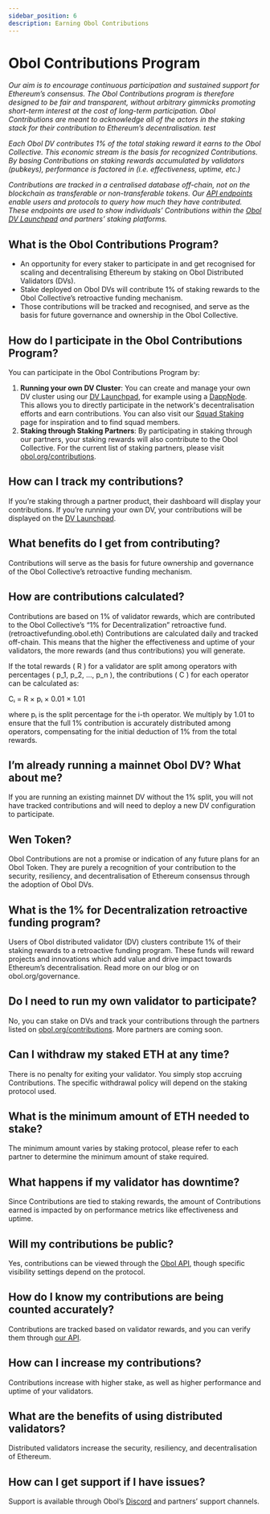 ```yaml
---
sidebar_position: 6
description: Earning Obol Contributions
---
```


# Obol Contributions Program

_Our aim is to encourage continuous participation and sustained support for Ethereum’s consensus. The Obol Contributions program is therefore designed to be fair and transparent, without arbitrary gimmicks promoting short-term interest at the cost of long-term participation. Obol Contributions are meant to acknowledge all of the actors in the staking stack for their contribution to Ethereum’s decentralisation. test_

_Each Obol DV contributes 1% of the total staking reward it earns to the Obol Collective. This economic stream is the basis for recognized Contributions. By basing Contributions on staking rewards accumulated by validators (pubkeys), performance is factored in (i.e. effectiveness, uptime, etc.)_

_Contributions are tracked in a centralised database off-chain, not on the blockchain as transferable or non-transferable tokens. Our_ [_API endpoints_](https://docs.obol.tech/api#tag/Address/operation/AddressController_getAddressContributions) _enable users and protocols to query how much they have contributed. These endpoints are used to show individuals’ Contributions within the_ [_Obol DV Launchpad_](https://launchpad.obol.org) _and partners’ staking platforms._

## What is the Obol Contributions Program?

* An opportunity for every staker to participate in and get recognised for scaling and decentralising Ethereum by staking on Obol Distributed Validators (DVs).
* Stake deployed on Obol DVs will contribute 1% of staking rewards to the Obol Collective’s retroactive funding mechanism.
* Those contributions will be tracked and recognised, and serve as the basis for future governance and ownership in the Obol Collective.

## How do I participate in the Obol Contributions Program?

You can participate in the Obol Contributions Program by:

1. **Running your own DV Cluster**: You can create and manage your own DV cluster using our [DV Launchpad](https://launchpad.obol.org), for example using a [DappNode](https://dappnode.com/). This allows you to directly participate in the network's decentralisation efforts and earn contributions. You can also visit our [Squad Staking](https://squadstaking.com) page for inspiration and to find squad members.
2. **Staking through Staking Partners**: By participating in staking through our partners, your staking rewards will also contribute to the Obol Collective. For the current list of staking partners, please visit [obol.org/contributions](https://obol.org/contributions).

## How can I track my contributions?

If you’re staking through a partner product, their dashboard will display your contributions. If you’re running your own DV, your contributions will be displayed on the [DV Launchpad](https://launchpad.obol.org/cluster/list/).

## What benefits do I get from contributing?

Contributions will serve as the basis for future ownership and governance of the Obol Collective’s retroactive funding mechanism.

## How are contributions calculated?

Contributions are based on 1% of validator rewards, which are contributed to the Obol Collective’s “1% for Decentralization” retroactive fund. (retroactivefunding.obol.eth) Contributions are calculated daily and tracked off-chain. This means that the higher the effectiveness and uptime of your validators, the more rewards (and thus contributions) you will generate.

If the total rewards ( R ) for a validator are split among operators with percentages ( p\_1, p\_2, ..., p\_n ), the contributions ( C ) for each operator can be calculated as:

Cᵢ = R × pᵢ × 0.01 × 1.01

where pᵢ is the split percentage for the i-th operator. We multiply by 1.01 to ensure that the full 1% contribution is accurately distributed among operators, compensating for the initial deduction of 1% from the total rewards.

## I’m already running a mainnet Obol DV? What about me?

If you are running an existing mainnet DV without the 1% split, you will not have tracked contributions and will need to deploy a new DV configuration to participate.

## Wen Token?

Obol Contributions are not a promise or indication of any future plans for an Obol Token. They are purely a recognition of your contribution to the security, resiliency, and decentralisation of Ethereum consensus through the adoption of Obol DVs.

## What is the 1% for Decentralization retroactive funding program?

Users of Obol distributed validator (DV) clusters contribute 1% of their staking rewards to a retroactive funding program. These funds will reward projects and innovations which add value and drive impact towards Ethereum’s decentralisation. Read more on our blog or on obol.org/governance.

## Do I need to run my own validator to participate?

No, you can stake on DVs and track your contributions through the partners listed on [obol.org/contributions](https://obol.org/contributions). More partners are coming soon.

## Can I withdraw my staked ETH at any time?

There is no penalty for exiting your validator. You simply stop accruing Contributions. The specific withdrawal policy will depend on the staking protocol used.

## What is the minimum amount of ETH needed to stake?

The minimum amount varies by staking protocol, please refer to each partner to determine the minimum amount of stake required.

## What happens if my validator has downtime?

Since Contributions are tied to staking rewards, the amount of Contributions earned is impacted by on performance metrics like effectiveness and uptime.

## Will my contributions be public?

Yes, contributions can be viewed through the [Obol API](https://docs.obol.org/api#tag/Address/operation/AddressController_getAddressContributions), though specific visibility settings depend on the protocol.

## How do I know my contributions are being counted accurately?

Contributions are tracked based on validator rewards, and you can verify them through [our API](https://docs.obol.org/api#tag/Address/operation/AddressController_getAddressContributions).

## How can I increase my contributions?

Contributions increase with higher stake, as well as higher performance and uptime of your validators.

## What are the benefits of using distributed validators?

Distributed validators increase the security, resiliency, and decentralisation of Ethereum.

## How can I get support if I have issues?

Support is available through Obol’s [Discord](https://discord.gg/obol) and partners’ support channels.
